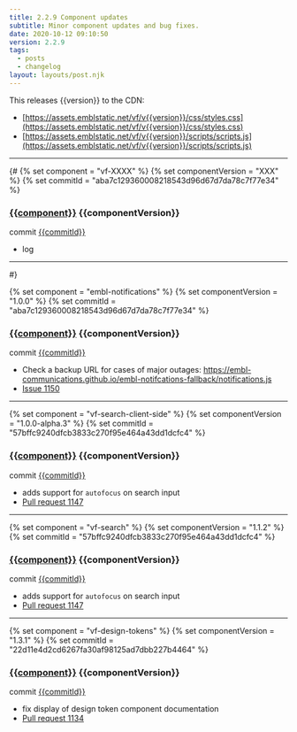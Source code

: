 ```yaml
---
title: 2.2.9 Component updates
subtitle: Minor component updates and bug fixes.
date: 2020-10-12 09:10:50
version: 2.2.9
tags:
  - posts
  - changelog
layout: layouts/post.njk
---
```


This releases {{version}} to the CDN:

- [https://assets.emblstatic.net/vf/v{{version}}/css/styles.css](https://assets.emblstatic.net/vf/v{{version}}/css/styles.css)
- [https://assets.emblstatic.net/vf/v{{version}}/scripts/scripts.js](https://assets.emblstatic.net/vf/v{{version}}/scripts/scripts.js)

---


{#
{% set component = "vf-XXXX" %}
{% set componentVersion = "XXX" %}
{% set commitId = "aba7c129360008218543d96d67d7da78c7f77e34" %}

### [{{component}}](https://visual-framework.github.io/vf-core/components/{{component}}/) {{componentVersion}}

commit [{{commitId}}](https://github.com/visual-framework/vf-core/commit/{{commitId}})

- log

---
#}

{% set component = "embl-notifications" %}
{% set componentVersion = "1.0.0" %}
{% set commitId = "aba7c129360008218543d96d67d7da78c7f77e34" %}

### [{{component}}](https://visual-framework.github.io/vf-core/components/{{component}}/) {{componentVersion}}

commit [{{commitId}}](https://github.com/visual-framework/vf-core/commit/{{commitId}})

- Check a backup URL for cases of major outages: https://embl-communications.github.io/embl-notifcations-fallback/notifications.js
- [Issue 1150](https://github.com/visual-framework/vf-core/issues/1150)

---

{% set component = "vf-search-client-side" %}
{% set componentVersion = "1.0.0-alpha.3" %}
{% set commitId = "57bffc9240dfcb3833c270f95e464a43dd1dcfc4" %}

### [{{component}}](https://visual-framework.github.io/vf-core/components/{{component}}/) {{componentVersion}}

commit [{{commitId}}](https://github.com/visual-framework/vf-core/commit/{{commitId}})

- adds support for `autofocus` on search input
- [Pull request 1147](https://github.com/visual-framework/vf-core/pull/1147)

---


{% set component = "vf-search" %}
{% set componentVersion = "1.1.2" %}
{% set commitId = "57bffc9240dfcb3833c270f95e464a43dd1dcfc4" %}

### [{{component}}](https://visual-framework.github.io/vf-core/components/{{component}}/) {{componentVersion}}

commit [{{commitId}}](https://github.com/visual-framework/vf-core/commit/{{commitId}})

- adds support for `autofocus` on search input
- [Pull request 1147](https://github.com/visual-framework/vf-core/pull/1147)

---


{% set component = "vf-design-tokens" %}
{% set componentVersion = "1.3.1" %}
{% set commitId = "22d11e4d2cd6267fa30af98125ad7dbb227b4464" %}

### [{{component}}](https://visual-framework.github.io/vf-core/components/{{component}}/) {{componentVersion}}

commit [{{commitId}}](https://github.com/visual-framework/vf-core/commit/{{commitId}})

- fix display of design token component documentation
- [Pull request 1134](https://github.com/visual-framework/vf-core/pull/1134)

